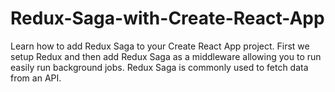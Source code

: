 # Redux-Saga-with-Create-React-App
Learn how to add Redux Saga to your Create React App project. First we setup Redux and then add Redux Saga as a middleware allowing you to run easily run background jobs. Redux Saga is commonly used to fetch data from an API. 

